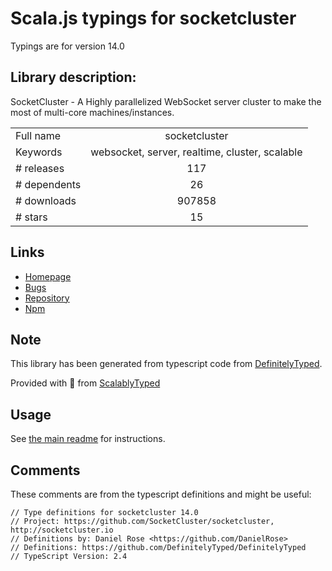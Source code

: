 
# Scala.js typings for socketcluster

Typings are for version 14.0

## Library description:
SocketCluster - A Highly parallelized WebSocket server cluster to make the most of multi-core machines/instances.

|                    |                 |
| ------------------ | :-------------: |
| Full name          | socketcluster |
| Keywords           | websocket, server, realtime, cluster, scalable |
| # releases         | 117 |
| # dependents       | 26 |
| # downloads        | 907858 |
| # stars            | 15 |

## Links
- [Homepage](http://socketcluster.io)
- [Bugs](https://github.com/SocketCluster/socketcluster/issues)
- [Repository](https://github.com/SocketCluster/socketcluster)
- [Npm](https://www.npmjs.com/package/socketcluster)
    


## Note
This library has been generated from typescript code from [DefinitelyTyped](https://definitelytyped.org).

Provided with :purple_heart: from [ScalablyTyped](https://github.com/oyvindberg/ScalablyTyped)

## Usage
See [the main readme](../../readme.md) for instructions.

## Comments

These comments are from the typescript definitions and might be useful:
```
// Type definitions for socketcluster 14.0
// Project: https://github.com/SocketCluster/socketcluster, http://socketcluster.io
// Definitions by: Daniel Rose <https://github.com/DanielRose>
// Definitions: https://github.com/DefinitelyTyped/DefinitelyTyped
// TypeScript Version: 2.4

```

